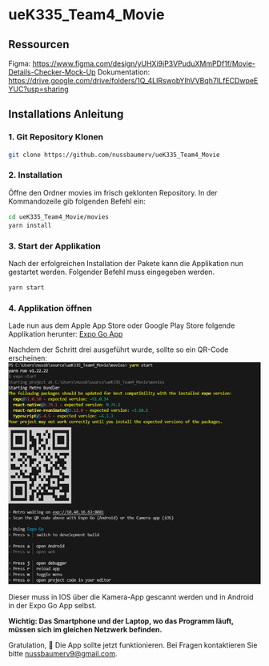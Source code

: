# ueK335_Team4_Movie

## Ressourcen
Figma: https://www.figma.com/design/yUHXi9jP3VPuduXMmPDf1f/Movie-Details-Checker-Mock-Up
Dokumentation: https://drive.google.com/drive/folders/1Q_4LlRswobYIhVVBqh7ILfECDwpeEYUC?usp=sharing

## Installations Anleitung
### 1. Git Repository Klonen

```bash
git clone https://github.com/nussbaumerv/ueK335_Team4_Movie
```

### 2. Installation
Öffne den Ordner movies im frisch geklonten Repository.
In der Kommandozeile gib folgenden Befehl ein:
```bash
cd ueK335_Team4_Movie/movies
yarn install 
```
### 3. Start der Applikation
Nach der erfolgreichen Installation der Pakete kann die Applikation nun gestartet werden.
Folgender Befehl muss eingegeben werden.

```bash
yarn start 
```

### 4. Applikation öffnen
Lade nun aus dem Apple App Store oder Google Play Store folgende Applikation herunter: [Expo Go App](https://expo.dev/go)

Nachdem der Schritt drei ausgeführt wurde, sollte so ein QR-Code erscheinen:
![alt text](konsole.png)

Dieser muss in IOS über die Kamera-App gescannt werden und in Android in der Expo Go App selbst.

**Wichtig: Das Smartphone und der Laptop, wo das Programm läuft, müssen sich im gleichen Netzwerk befinden.**

Gratulation, 🎉 Die App sollte jetzt funktionieren. Bei Fragen kontaktieren Sie bitte nussbaumerv9@gmail.com.
